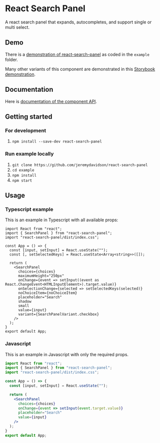 # React Search Panel

A react search panel that expands, autocompletes, and support single or multi select.

## Demo

There is a [demonstration of react-search-panel](https://jeremydavidson.github.io/react-search-panel/demo) as coded in the `example` folder.

Many other variants of this component are demonstrated in this [Storybook demonstration](https://jeremydavidson.github.io/react-search-panel/storybook).

## Documentation

Here is [documentation of the component API](https://jeremydavidson.github.io/react-search-panel/doc).

## Getting started

### For development

1. `npm install --save-dev react-search-panel`

### Run example locally

1. `git clone https://github.com/jeremydavidson/react-search-panel`
1. `cd example`
1. `npm install`
1. `npm start`

## Usage

### Typescript example

This is an example in Typescript with all available props:

```tsx
import React from "react";
import { SearchPanel } from "react-search-panel";
import "react-search-panel/dist/index.css";

const App = () => {
  const [input, setInput] = React.useState("");
  const [, setSelectedKeys] = React.useState<Array<string>>([]);

  return (
    <SearchPanel
      choices={choices}
      maximumHeight="250px"
      onChange={event => setInput((event as React.ChangeEvent<HTMLInputElement>).target.value)}
      onSelectionChange={selected => setSelectedKeys(selected)}
      noChoiceItem={noChoiceItem}
      placeholder="Search"
      shadow
      small
      value={input}
      variant={SearchPanelVariant.checkbox}
    />
  );
}
export default App;
```

### Javascript

This is an example in Javascript with only the required props.

```jsx
import React from "react";
import { SearchPanel } from "react-search-panel";
import "react-search-panel/dist/index.css";

const App = () => {
  const [input, setInput] = React.useState("");

  return (
    <SearchPanel
      choices={choices}
      onChange={event => setInput(event.target.value)}
      placeholder="Search"
      value={input}
    />
  );
}
export default App;
```
